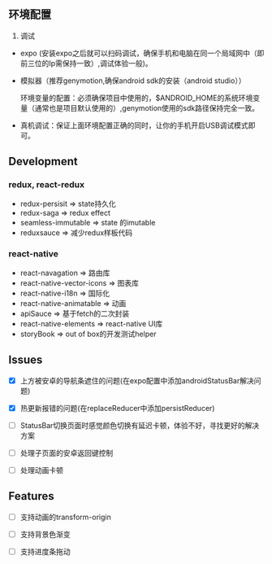 

## 环境配置

1. 调试

- expo (安装expo之后就可以扫码调试，确保手机和电脑在同一个局域网中（即前三位的Ip需保持一致）,调试体验一般)。

- 模拟器（推荐genymotion,确保android sdk的安装（android studio））

  环境变量的配置：必须确保项目中使用的，$ANDROID_HOME的系统环境变量（通常也是项目默认使用的）,genymotion使用的sdk路径保持完全一致。

- 真机调试：保证上面环境配置正确的同时，让你的手机开启USB调试模式即可。



## Development

### redux, react-redux

- redux-persisit => state持久化
- redux-saga => redux effect
- seamless-immutable => state 的imutable
- reduxsauce => 减少redux样板代码

### react-native

- react-navagation => 路由库
- react-native-vector-icons => 图表库
- react-native-i18n => 国际化
- react-native-animatable => 动画
- apiSauce => 基于fetch的二次封装
- react-native-elements => react-native UI库
- storyBook => out of box的开发测试helper

## Issues

- [x] 上方被安卓的导航条遮住的问题(在expo配置中添加androidStatusBar解决问题)
- [x] 热更新报错的问题(在replaceReducer中添加persistReducer)
- [ ] StatusBar切换页面时感觉颜色切换有延迟卡顿，体验不好，寻找更好的解决方案
- [ ] 处理子页面的安卓返回键控制
- [ ] 处理动画卡顿


## Features

- [ ] 支持动画的transform-origin
- [ ] 支持背景色渐变
- [ ] 支持进度条拖动









